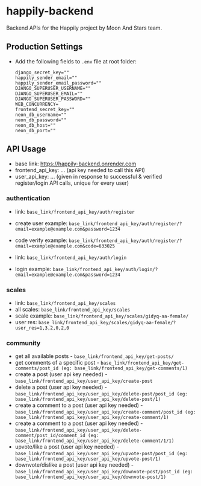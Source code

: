# happily-backend

Backend APIs for the Happily project by Moon And Stars team.

## Production Settings

- Add the following fields to `.env` file at root folder:
  ```
  django_secret_key=""
  happily_sender_email=""
  happily_sender_email_password=""
  DJANGO_SUPERUSER_USERNAME=""
  DJANGO_SUPERUSER_EMAIL=""
  DJANGO_SUPERUSER_PASSWORD=""
  WEB_CONCURRENCY=
  frontend_secret_key=""
  neon_db_username=""
  neon_db_password=""
  neon_db_host=""
  neon_db_port=""
  ```

## API Usage

- base link: https://happily-backend.onrender.com
- frontend_api_key: ... (api key needed to call this API)
- user_api_key: ... (given in response to successful & verified register/login API calls, unique for every user)

### authentication

- link: `base_link/frontend_api_key/auth/register`
- create user example: `base_link/frontend_api_key/auth/register/?email=example@example.com&password=1234`
- code verify example: `base_link/frontend_api_key/auth/register/?email=example@example.com&code=633025`

- link: `base_link/frontend_api_key/auth/login`
- login example: `base_link/frontend_api_key/auth/login/?email=example@example.com&password=1234`

### scales

- link: `base_link/frontend_api_key/scales`
- all scales: `base_link/frontend_api_key/scales`
- scale example: `base_link/frontend_api_key/scales/gidyq-aa-female/`
- user res: `base_link/frontend_api_key/scales/gidyq-aa-female/?user_res=1,3,2,0,2,0`

### community

- get all available posts - `base_link/frontend_api_key/get-posts/`
- get comments of a specific post - `base_link/frontend_api_key/get-comments/post_id (eg: base_link/frontend_api_key/get-comments/1)`
- create a post (user api key needed) - `base_link/frontend_api_key/user_api_key/create-post`
- delete a post (user api key needed) - `base_link/frontend_api_key/user_api_key/delete-post/post_id (eg: base_link/frontend_api_key/user_api_key/delete-post/1)`
- create a comment to a post (user api key needed) - `base_link/frontend_api_key/user_api_key/create-comment/post_id (eg: base_link/frontend_api_key/user_api_key/create-comment/1)`
- create a comment to a post (user api key needed) - `base_link/frontend_api_key/user_api_key/delete-comment/post_id/comment_id (eg: base_link/frontend_api_key/user_api_key/delete-comment/1/1)`
- upvote/like a post (user api key needed) - `base_link/frontend_api_key/user_api_key/upvote-post/post_id (eg: base_link/frontend_api_key/user_api_key/upvote-post/1)`
- downvote/dislike a post (user api key needed) - `base_link/frontend_api_key/user_api_key/downvote-post/post_id (eg: base_link/frontend_api_key/user_api_key/downvote-post/1)`
